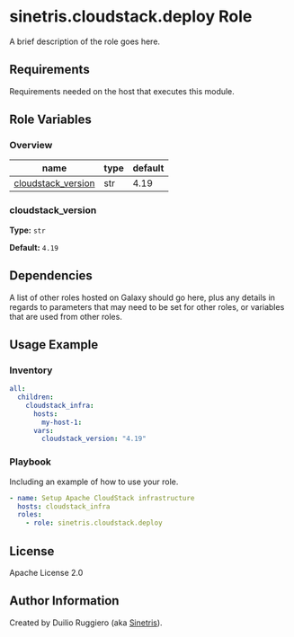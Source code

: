 # sinetris.cloudstack.deploy Role

A brief description of the role goes here.

## Requirements

Requirements needed on the host that executes this module.

## Role Variables

### Overview

| name                                      | type | default |
| ----------------------------------------- | ---- | ------- |
| [cloudstack_version](#cloudstack_version) | str  | 4.19    |

### cloudstack_version

**Type:** `str`

**Default:** `4.19`

## Dependencies

A list of other roles hosted on Galaxy should go here, plus any details in regards to parameters
that may need to be set for other roles, or variables that are used from other roles.

## Usage Example

### Inventory

```yaml
all:
  children:
    cloudstack_infra:
      hosts:
        my-host-1:
      vars:
        cloudstack_version: "4.19"
```

### Playbook

Including an example of how to use your role.

```yaml
- name: Setup Apache CloudStack infrastructure
  hosts: cloudstack_infra
  roles:
    - role: sinetris.cloudstack.deploy
```

## License

Apache License 2.0

## Author Information

Created by Duilio Ruggiero (aka [Sinetris][sinetris-home]).

[sinetris-home]: <https://github.com/sinetris> "Sinetris"
